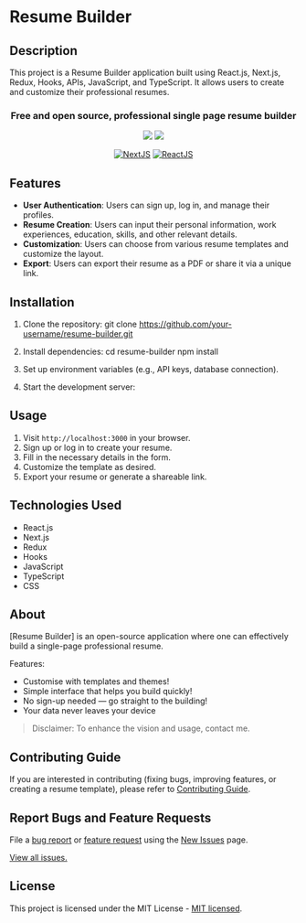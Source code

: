 # Resume Builder

## Description
This project is a Resume Builder application built using React.js, Next.js, Redux, Hooks, APIs, JavaScript, and TypeScript. It allows users to create and customize their professional resumes.
<div align="center">

### Free and open source, professional single page resume builder




[![](https://img.shields.io/github/stars/sadanandpai/single-page-resume-builder?style=for-the-badge)](#stars)
[![](https://img.shields.io/github/forks/sadanandpai/single-page-resume-builder?style=for-the-badge)](#forks)

[![NextJS](https://skillicons.dev/icons?i=nextjs)](https://nextjs.org/)
[![ReactJS](https://skillicons.dev/icons?i=reactjs)](https://reactjs.org/)
</div>

## Features
- **User Authentication**: Users can sign up, log in, and manage their profiles.
- **Resume Creation**: Users can input their personal information, work experiences, education, skills, and other relevant details.
- **Customization**: Users can choose from various resume templates and customize the layout.
- **Export**: Users can export their resume as a PDF or share it via a unique link.

## Installation
1. Clone the repository:
  git clone https://github.com/your-username/resume-builder.git

2. Install dependencies:
  cd resume-builder npm install

3. Set up environment variables (e.g., API keys, database connection).

4. Start the development server:


## Usage
1. Visit `http://localhost:3000` in your browser.
2. Sign up or log in to create your resume.
3. Fill in the necessary details in the form.
4. Customize the template as desired.
5. Export your resume or generate a shareable link.

## Technologies Used
- React.js
- Next.js
- Redux
- Hooks
- JavaScript
- TypeScript
- CSS




## About

[Resume Builder] is an open-source application where one can effectively build a single-page professional resume.


Features:

- Customise with templates and themes!
- Simple interface that helps you build quickly!
- No sign-up needed — go straight to the building!
- Your data never leaves your device

> Disclaimer: To enhance the vision and usage, contact me.


## Contributing Guide

If you are interested in contributing (fixing bugs, improving features, or creating a resume template), please refer to [Contributing Guide](./CONTRIBUTING.md).

## Report Bugs and Feature Requests

File a [bug report](https://github.com/sadanandpai/resume-builder/issues/new?assignees=sadanandpai&labels=&template=bug_report.md&title=) or [feature request](https://github.com/sadanandpai/resume-builder/issues/new?assignees=sadanandpai&labels=&template=feature_request.md&title=) using the [New Issues](https://github.com/sadanandpai/resume-builder/issues/new/choose) page. 

[View all issues.](https://github.com/Naumaan777/)

## License

This project is licensed under the MIT License - [MIT licensed](./LICENSE).
